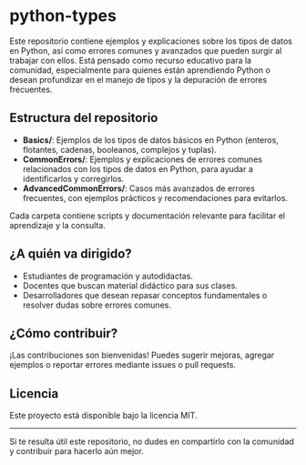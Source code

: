 # python-types

Este repositorio contiene ejemplos y explicaciones sobre los tipos de datos en Python, así como errores comunes y avanzados que pueden surgir al trabajar con ellos. Está pensado como recurso educativo para la comunidad, especialmente para quienes están aprendiendo Python o desean profundizar en el manejo de tipos y la depuración de errores frecuentes.

## Estructura del repositorio

- **Basics/**: Ejemplos de los tipos de datos básicos en Python (enteros, flotantes, cadenas, booleanos, complejos y tuplas).
- **CommonErrors/**: Ejemplos y explicaciones de errores comunes relacionados con los tipos de datos en Python, para ayudar a identificarlos y corregirlos.
- **AdvancedCommonErrors/**: Casos más avanzados de errores frecuentes, con ejemplos prácticos y recomendaciones para evitarlos.

Cada carpeta contiene scripts y documentación relevante para facilitar el aprendizaje y la consulta.

## ¿A quién va dirigido?

- Estudiantes de programación y autodidactas.
- Docentes que buscan material didáctico para sus clases.
- Desarrolladores que desean repasar conceptos fundamentales o resolver dudas sobre errores comunes.

## ¿Cómo contribuir?

¡Las contribuciones son bienvenidas! Puedes sugerir mejoras, agregar ejemplos o reportar errores mediante issues o pull requests.

## Licencia

Este proyecto está disponible bajo la licencia MIT.

---

Si te resulta útil este repositorio, no dudes en compartirlo con la comunidad y contribuir para hacerlo aún mejor.
